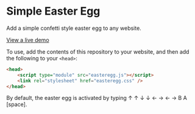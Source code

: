 # Simple Easter Egg

Add a simple confetti style easter egg to any website.

[View a live demo](https://nhhollander.github.io/easteregg/)

To use, add the contents of this repository to your website, and then add the
following to your `<head>`:

```html
<head>
    <script type="module" src="easteregg.js"></script>
    <link rel="stylesheet" href="easteregg.css" />
</head>
```

By default, the easter egg is activated by typing ↑ ↑ ↓ ↓ ← → ← → B A [space].